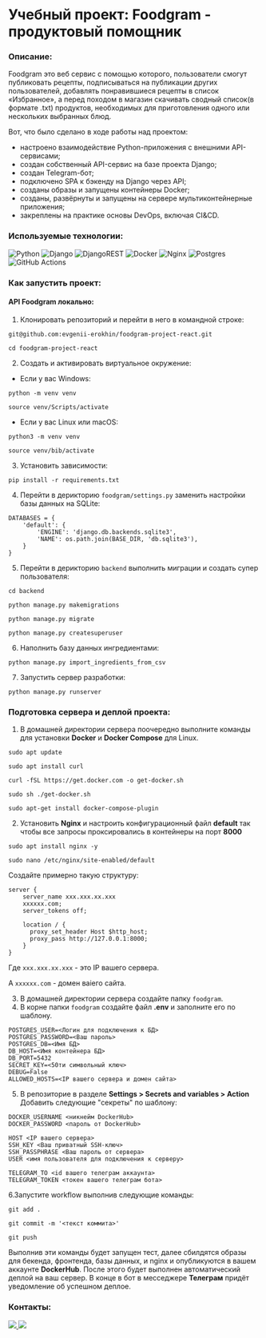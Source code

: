 # Учебный проект: Foodgram - продуктовый помощник
### Описание:
Foodgram это веб сервис с помощью которого, пользователи смогут публиковать рецепты, подписываться на публикации других пользователей, добавлять понравившиеся рецепты в список «Избранное», а перед походом в магазин скачивать сводный список(в формате .txt) продуктов, необходимых для приготовления одного или нескольких выбранных блюд.

Вот, что было сделано в ходе работы над проектом:
* настроено взаимодействие Python-приложения с внешними API-сервисами;
* создан собственный API-сервис на базе проекта Django;
* создан Telegram-бот;
* подключено SPA к бэкенду на Django через API;
* созданы образы и запущены контейнеры Docker;
* созданы, развёрнуты и запущены на сервере мультиконтейнерные приложения;
* закреплены на практике основы DevOps, включая CI&CD.
### Используемые технологии:
![Python](https://img.shields.io/badge/python-3670A0?style=for-the-badge&logo=python&logoColor=ffdd54)
![Django](https://img.shields.io/badge/django-%23092E20.svg?style=for-the-badge&logo=django&logoColor=white)
![DjangoREST](https://img.shields.io/badge/DJANGO-REST-ff1709?style=for-the-badge&logo=django&logoColor=white&color=ff1709&labelColor=gray)
![Docker](https://img.shields.io/badge/docker-%230db7ed.svg?style=for-the-badge&logo=docker&logoColor=white)
![Nginx](https://img.shields.io/badge/nginx-%23009639.svg?style=for-the-badge&logo=nginx&logoColor=white)
![Postgres](https://img.shields.io/badge/postgres-%23316192.svg?style=for-the-badge&logo=postgresql&logoColor=white)
![GitHub Actions](https://img.shields.io/badge/github%20actions-%232671E5.svg?style=for-the-badge&logo=githubactions&logoColor=white)
### Как запустить проект:
#### API Foodgram локально:
1. Клонировать репозиторий и перейти в него в командной строке:
```
git@github.com:evgenii-erokhin/foodgram-project-react.git
```
```
cd foodgram-project-react
```
2. Cоздать и активировать виртуальное окружение:

* Если у вас Windows:
```
python -m venv venv
```
```
source venv/Scripts/activate
```
* Если у вас Linux или macOS:
```
python3 -m venv venv
```
```
source venv/bib/activate
```
3. Установить зависимости:
```
pip install -r requirements.txt
```
4. Перейти в дерикторию `foodgram/settings.py` заменить настройки базы данных на SQLite:
```
DATABASES = {
    'default': {
        'ENGINE': 'django.db.backends.sqlite3',
        'NAME': os.path.join(BASE_DIR, 'db.sqlite3'),
    }
}
```

5. Перейти в дерикторию `backend` выполнить миграции и создать супер пользователя:
```
cd backend
```
```
python manage.py makemigrations
```
```
python manage.py migrate
```
```
python manage.py createsuperuser
```
6. Наполнить базу данных ингредиентами:
```
python manage.py import_ingredients_from_csv
```
7. Запустить сервер разработки:
```
python manage.py runserver
```
### Подготовка сервера и деплой проекта:
1. В домашней директории сервера поочередно выполните команды для установки **Docker** и **Docker Compose** для Linux.
```
sudo apt update
```
```
sudo apt install curl
```
```
curl -fSL https://get.docker.com -o get-docker.sh
```
```
sudo sh ./get-docker.sh
```
```
sudo apt-get install docker-compose-plugin 
```
2. Установить **Nginx** и настроить конфигурационный файл **default** так чтобы все запросы проксировались в контейнеры на порт **8000**
```
sudo apt install nginx -y 
```
```
sudo nano /etc/nginx/site-enabled/default
```
Создайте примерно такую структуру:
```
server {
    server_name xxx.xxx.xx.xxx 
    xxxxxx.com;
    server_tokens off;

    location / {
      proxy_set_header Host $http_host;
      proxy_pass http://127.0.0.1:8000;
    }
}

```
Где `ххх.ххх.хх.ххх` - это IP вашего сервера.

А `хххххх.com` - домен ваiего сайта.

3. В домашней директории сервера создайте папку `foodgram`.
4. В корне папки `foodgram` создайте файл **.env** и заполните его по шаблону.
```
POSTGRES_USER=<Логин для подключения к БД>
POSTGRES_PASSWORD=<Ваш пароль>
POSTGRES_DB=<Имя БД>
DB_HOST=<Имя контейнера БД>
DB_PORT=5432
SECRET_KEY=<50ти символьный ключ>
DEBUG=False
ALLOWED_HOSTS=<IP вашего сервера и домен сайта>
```
5. В репозиторие в разделе **Settings > Secrets and variables > Action** Добавить следующие "секреты" по шаблону:
```
DOCKER_USERNAME <никнейм DockerHub>
DOCKER_PASSWORD <пароль от DockerHub>

HOST <IP вашего сервера>
SSH_KEY <Ваш приватный SSH-ключ>
SSH_PASSPHRASE <Ваш пароль от сервера>
USER <имя пользователя для подключения к серверу>

TELEGRAM_TO <id вашего телеграм аккаунта>
TELEGRAM_TOKEN <токен вашего телеграм бота>
``` 
6.Запустите workflow выполнив следующие команды:
```
git add .
```
```
git commit -m '<текст коммита>'
```
```
git push
```
Выполнив эти команды будет запущен тест, далее сбилдятся образы для бекенда, фронтенда, базы данных, и nginx и опубликуются в вашем аккаунте **DockerHub**. После этого будет выполнен автоматический деплой на ваш сервер. В конце в бот в месседжере **Телеграм** придёт уведомление об успешном деплое. 

### Контакты:
<a href="https://t.me/juandart" target="_blank">
<img src=https://img.shields.io/badge/Telegram-2CA5E0?style=for-the-badge&logo=telegram&logoColor=white />
</a>
<a href="mailto:evgeniierokhin@proton.me?">
<img src=https://img.shields.io/badge/ProtonMail-8B89CC?style=for-the-badge&logo=protonmail&logoColor=white />
</a>


